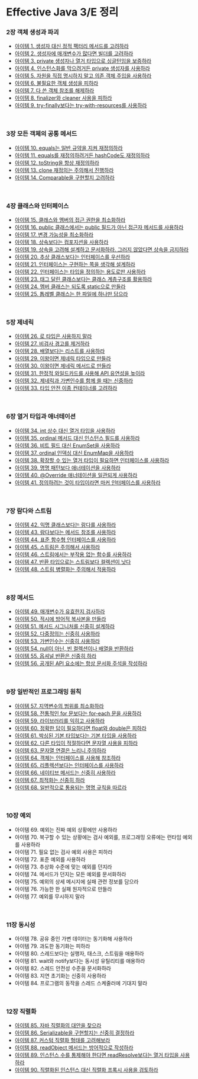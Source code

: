 # Effective Java 3/E 정리

### 2장 객체 생성과 파괴
- [아이템 1. 생성자 대신 정적 팩터리 메서드를 고려하라](https://suaring.notion.site/Item-1-29ab12bff2244092999a7ac59d3d5b8f?pvs=4)
- [아이템 2. 생성자에 매개변수가 많다면 빌더를 고려하라](https://suaring.notion.site/Item-2-8d3adf7e5b0d4006ad382b94ff0b27ea?pvs=4)
- [아이템 3. private 생성자나 열거 타입으로 싱글턴임을 보증하라](https://suaring.notion.site/Item-3-private-4afc145d18a7456fa7c7e03af0758525?pvs=4)
- [아이템 4. 인스턴스화를 막으려거든 private 생성자를 사용하라](https://suaring.notion.site/Item-4-private-abb0a5ebffb04dc59fdf21043d52dfa2?pvs=4)
- [아이템 5. 자원을 직접 명시하지 말고 의존 객체 주입을 사용하라](https://suaring.notion.site/Item-5-576c4675ef37443caf925c323881f485?pvs=4)
- [아이템 6. 불필요한 객체 생성을 피하라](https://suaring.notion.site/Item-6-04086f1349a94c1fa8b9ed76ee2021c8?pvs=4)
- [아이템 7. 다 쓴 객체 참조를 해제하라](https://suaring.notion.site/Item-7-37dd298d94e4476b8274e011d218ac7b?pvs=4)
- [아이템 8. finalizer와 cleaner 사용을 피하라](https://suaring.notion.site/Item-8-finalizer-cleaner-e50d1fd6bfab4a9d85cfbdd2bd56b3b2?pvs=4)
- [아이템 9. try-finally보다는 try-with-resources를 사용하라](https://suaring.notion.site/Item-9-try-finally-try-with-resources-74d779bb50cd4a7890dea54e92f7927c?pvs=4)

<br>

### 3장 모든 객체의 공통 메서드
- [아이템 10. equals는 일반 규약을 지켜 재정의하라](https://suaring.notion.site/Item-10-equals-ae87a179cbd147adbc9a288a5892490b?pvs=4)
- [아이템 11. equals를 재정의하려거든 hashCode도 재정의하라](https://suaring.notion.site/Item-11-equals-hashCode-81001d968f0a4a2bbb3e65c76ee3c73e?pvs=4)
- [아이템 12. toString을 항상 재정의하라](https://suaring.notion.site/Item-12-toString-6bfb24edf35c4df08c44f33bfce5a296?pvs=4)
- [아이템 13. clone 재정의는 주의해서 진행하라](https://suaring.notion.site/Item-13-clone-eb6548eafd484a5eb69ebc327a709b3d?pvs=4)
- [아이템 14. Comparable을 구현할지 고려하라](https://suaring.notion.site/Item-14-Comparable-97e9de4896624e5491ea3dcf01fad45a?pvs=4)

<br>

### 4장 클래스와 인터페이스
- [아이템 15. 클래스와 멤버의 접근 권한을 최소화하라](https://suaring.notion.site/Item-15-5deb6432fa524a7c866084707f5b1f74?pvs=4)
- [아이템 16. public 클래스에서는 public 필드가 아닌 접근자 메서드를 사용하라](https://suaring.notion.site/Item-16-public-public-5d272249c7dc4aa98157f9ecb4a75ae6?pvs=4)
- [아이템 17. 변경 가능성을 최소화하라](https://suaring.notion.site/Item-17-b472054f63024ffd828c5749fe5ed301?pvs=4)
- [아이템 18. 상속보다는 컴포지션을 사용하라](https://suaring.notion.site/Item-18-cd2dc3262ccc4a59b3e1722281c6977e?pvs=4)
- [아이템 19. 상속을 고려해 설계하고 문서화하라. 그러지 않았다면 상속을 금지하라](https://suaring.notion.site/Item-19-40ff8b2b6e624312bfbfdce1c8d7ae35?pvs=4)
- [아이템 20. 추상 클래스보다는 인터페이스를 우선하라](https://suaring.notion.site/Item-20-39848fd23c224e65827c6f690c5ab4fd?pvs=4)
- [아이템 21. 인터페이스는 구현하는 쪽을 생각해 설계하라](https://suaring.notion.site/Item-21-ac1cf27da5e947f9b577e5219f9c43e5?pvs=4)
- [아이템 22. 인터페이스는 타입을 정의하는 용도로만 사용하라](https://suaring.notion.site/Item-22-690eebf7c6a44c54a790fe991032ca0a?pvs=4)
- [아이템 23. 태그 달린 클래스보다는 클래스 계층구조를 활용하라](https://suaring.notion.site/Item-23-5151387d20fb4befaf910a0fc0a9a403?pvs=4)
- [아이템 24. 멤버 클래스는 되도록 static으로 만들라](https://suaring.notion.site/Item-24-static-b0a4808e81ed4ca39281b8fb367a882f?pvs=4)
- [아이템 25. 톱레벨 클래스는 한 파일에 하나만 담으라](https://suaring.notion.site/Item-25-a6f43a5eef1947d2ba075d80bcbd1312?pvs=4)


<br>

### 5장 제네릭
- [아이템 26. 로 타입은 사용하지 말라](https://www.notion.so/suaring/Item-26-85143b0e36564b55b82fcb5e306ef4c4)
- [아이템 27. 비검사 경고를 제거하라](https://www.notion.so/suaring/item-27-df61f61bba8a49c2b95ea8661da65335)
- [아이템 28. 배열보다는 리스트를 사용하라](https://www.notion.so/suaring/item-28-b0db019549dc4042a8acc3b88a176574)
- [아이템 29. 이왕이면 제네릭 타입으로 만들라](https://www.notion.so/suaring/item-29-1878d8a5542746ec85ccc4670241c908)
- [아이템 30. 이왕이면 제네릭 메서드로 만들라](https://www.notion.so/suaring/item-30-6ee56ae562614a9093c8aa5361becb4c)
- [아이템 31. 한정적 와일드카드를 사용해 API 유연성을 높이라](https://www.notion.so/suaring/item-31-API-f6ace4a3c3c1425aad05e6bd7345607a)
- [아이템 32. 제네릭과 가변인수를 함께 쓸 때는 신중하라](https://www.notion.so/suaring/item-32-fba5cdc981ad4837b58c22ec332d01fe)
- [아이템 33. 타입 안전 이종 컨테이너를 고려하라](https://www.notion.so/suaring/item-33-63f660a48e76461ca12f37ca2bb8df96)


<br>

### 6장 열거 타입과 애너테이션
- [아이템 34. int 상수 대신 열거 타입을 사용하라](https://suaring.notion.site/Item-34-int-af1f885acc0546a48ae216530115e70a?pvs=4)
- [아이템 35. ordinal 메서드 대신 인스턴스 필드를 사용하라](https://suaring.notion.site/Item-35-ordinal-219373397ccb42f08bc06032e4b96e49?pvs=4)
- [아이템 36. 비트 필드 대신 EnumSet을 사용하라](https://suaring.notion.site/Item-36-EnumSet-f7d5b0ad7cdb4cdc92e0112845d74113?pvs=4)
- [아이템 37. ordinal 인덱싱 대신 EnumMap을 사용하라](https://suaring.notion.site/Item-37-ordinal-EnumMap-4e5040d2bfdd48c28241f3858ed2fe2d?pvs=4)
- [아이템 38. 확장할 수 있는 열거 타입이 필요하면 인터페이스를 사용하라](https://suaring.notion.site/Item-38-72d6f2d95a18409aac2acfdc595ebf89?pvs=4)
- [아이템 39. 명명 패턴보다 애너테이션을 사용하라](https://suaring.notion.site/Item-39-c2c307741fe94da6b94cb6fa13caaa9a?pvs=4)
- [아이템 40. @Override 애너테이션을 일관되게 사용하라](https://suaring.notion.site/Item-40-Override-0abc318305c541abb8d39bf51a926db1?pvs=4)
- [아이템 41. 정의하려는 것이 타입이라면 마커 인터페이스를 사용하라](https://suaring.notion.site/Item-41-489808be55b843e29314990b1a9b4be0?pvs=4)


<br>

### 7장 람다와 스트림
- [아이템 42. 익명 클래스보다는 람다를 사용하라](https://suaring.notion.site/Item-42-4af0b79dfb284373b5edd855828e5c9c?pvs=4)
- [아이템 43. 람다보다는 메서드 참조를 사용하라](https://suaring.notion.site/Item-43-41e3e74e35e241c6875d5a5df197fd51?pvs=4)
- [아이템 44. 표준 함수형 인터페이스를 사용하라](https://suaring.notion.site/Item-44-178aeca3606446dc8b288e07ff22689f?pvs=4)
- [아이템 45. 스트림은 주의해서 사용하라](https://suaring.notion.site/Item-45-a7c63c9ba9f84e3ebc4baa85175ddb7a?pvs=4)
- [아이템 46. 스트림에서는 부작용 없는 함수를 사용하라](https://suaring.notion.site/Item-46-29de6a7eec88481abd484d0ffb829e86?pvs=4)
- [아이템 47. 반환 타입으로는 스트림보다 컬렉션이 낫다](https://suaring.notion.site/Item-47-8d728537ad064de1843c9b5ee33ce81b?pvs=4)
- [아이템 48. 스트림 병렬화는 주의해서 적용하라](https://suaring.notion.site/Item-48-2d3fa5450d8341d4981f5543102e0a26?pvs=4)


<br>

### 8장 메서드
- [아이템 49. 매개변수가 유효한지 검사하라](https://suaring.notion.site/Item-49-b03d5e964f994a51a5ab13dec53acc5c?pvs=4)
- [아이템 50. 적시에 방어적 복사본을 만들라](https://suaring.notion.site/Item-50-5d5b9bb708ac4edcbcf057e8a518038d?pvs=4)
- [아이템 51. 메서드 시그니처를 신중히 설계하라](https://suaring.notion.site/Item-51-8e00496af74b4725883e1e7ce17295e4?pvs=4)
- [아이템 52. 다중정의는 신중히 사용하라](https://suaring.notion.site/Item-52-0bc17a742a1a4c85985fd17b8a2a4c31?pvs=4)
- [아이템 53. 가변인수는 신중히 사용하라](https://suaring.notion.site/Item-53-d5db7e859ad24be8a9e5bf07b106d432?pvs=4)
- [아이템 54. null이 아닌, 빈 컬렉션이나 배열을 반환하라](https://suaring.notion.site/Item-54-null-01773440c31742ba9b022e7aedecaa57?pvs=4)
- [아이템 55. 옵셔널 반환은 신중히 하라](https://suaring.notion.site/Item-55-86bc0bee3e1145c3a8118c66a1e734ab?pvs=4)
- [아이템 56. 공개된 API 요소에는 항상 문서화 주석을 작성하라](https://suaring.notion.site/Item-56-API-19c7e2374c3a4620bd5a880990482a84?pvs=4)


<br>

### 9장 일반적인 프로그래밍 원칙
- [아이템 57. 지역변수의 범위를 최소화하라](https://suaring.notion.site/Item-57-cb5107c42bc643159b78cdd749687893?pvs=4)
- [아이템 58. 전통적인 for 문보다는 for-each 문을 사용하라](https://suaring.notion.site/Item-58-for-for-each-d36d178c31eb4375b649441367b60bc5?pvs=4)
- [아이템 59. 라이브러리를 익히고 사용하라](https://suaring.notion.site/Item-59-eabcf2c76f5942c0a8aee695fd6e4f78?pvs=4)
- [아이템 60. 정확한 답이 필요하다면 float와 double은 피하라](https://suaring.notion.site/Item-60-float-double-d0b0e010915546b081dbbbdff486f9e7?pvs=4)
- [아이템 61. 박싱된 기본 타입보다는 기본 타입을 사용하라](https://suaring.notion.site/Item-61-178ade97f11a4e63aeffe62f30431882?pvs=4)
- [아이템 62. 다른 타입이 적절하다면 문자열 사용을 피하라](https://suaring.notion.site/Item-62-2cc5b27969634b49b42411e78db9a6bd?pvs=4)
- [아이템 63. 문자열 연결은 느리니 주의하라](https://suaring.notion.site/Item-63-8f2c564f0ee844efbbf4d56bbb5b1bf6?pvs=4)
- [아이템 64. 객체는 인터페이스를 사용해 참조하라](https://suaring.notion.site/Item-64-56c6a236f2cc4ae28543323d7af78a55?pvs=4)
- [아이템 65. 리플렉션보다는 인터페이스를 사용하라](https://suaring.notion.site/Item-65-283802e5e83a40949ff298a8b546fc8e?pvs=4)
- [아이템 66. 네이티브 메서드는 신중히 사용하라](https://suaring.notion.site/Item-66-16ab2b1a07794f17be00d3f4ea400685?pvs=4)
- [아이템 67. 최적화는 신중히 하라](https://suaring.notion.site/Item-67-a440dd57cb1b4b4db3e06e4feda9fc70?pvs=4)
- [아이템 68. 일반적으로 통용되는 명명 규칙을 따르라](https://suaring.notion.site/Item-68-4ea82a3bd3ca4965872f7b7467691f89?pvs=4)


<br>

### 10장 예외
- 아이템 69. 예외는 진짜 예외 상황에만 사용하라
- 아이템 70. 복구할 수 있는 상황에는 검사 예외를, 프로그래밍 오류에는 런타임 예외를 사용하라
- 아이템 71. 필요 없는 검사 예외 사용은 피하라
- 아이템 72. 표준 예외를 사용하라
- 아이템 73. 추상화 수준에 맞는 예외를 던지라
- 아이템 74. 메서드가 던지는 모든 예외를 문서화하라
- 아이템 75. 예외의 상세 메시지에 실패 관련 정보를 담으라
- 아이템 76. 가능한 한 실패 원자적으로 만들라
- 아이템 77. 예외를 무시하지 말라


<br>

### 11장 동시성
- 아이템 78. 공유 중인 가변 데이터는 동기화해 사용하라
- 아이템 79. 과도한 동기화는 피하라
- 아이템 80. 스레드보다는 실행자, 태스크, 스트림을 애용하라
- 아이템 81. wait와 notify보다는 동시성 유틸리티를 애용하라
- 아이템 82. 스레드 안전성 수준을 문서화하라
- 아이템 83. 지연 초기화는 신중히 사용하라
- 아이템 84. 프로그램의 동작을 스레드 스케줄러에 기대지 말라


<br>

### 12장 직렬화
- [아이템 85. 자바 직렬화의 대안을 찾으라](https://suaring.notion.site/Item-85-0b013ec119194d298b333f58e41312fe?pvs=4)
- [아이템 86. Serializable을 구현할지는 신중히 결정하라](https://suaring.notion.site/Item-86-Serializable-c98f0e9d751b499ca881963b34b32427?pvs=4)
- [아이템 87. 커스텀 직렬화 형태를 고려해보라](https://suaring.notion.site/Item-87-9cc1554904c94bfd8519981ee337e17a?pvs=4)
- [아이템 88. readObject 메서드는 방어적으로 작성하라](https://suaring.notion.site/Item-88-readObject-af65677ad65845c18fe98a82ec69646b?pvs=4)
- [아이템 89. 인스턴스 수를 통제해야 한다면 readResolve보다는 열거 타입을 사용하라](https://suaring.notion.site/Item-89-readResolve-37aad588331c4d2ea51874701a62fc11?pvs=4)
- [아이템 90. 직렬화된 인스턴스 대신 직렬화 프록시 사용을 검토하라](https://suaring.notion.site/Item-90-37f82321aee54d129e4c22b3a7f7b4ba?pvs=4)